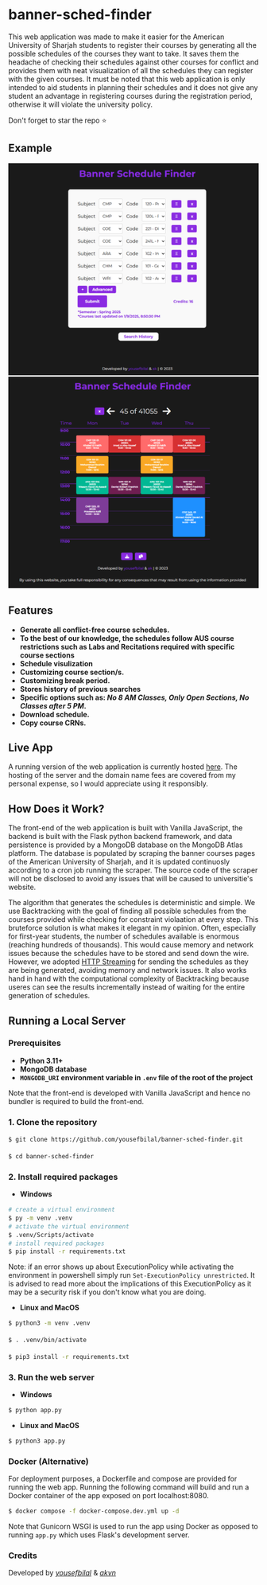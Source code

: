 # banner-sched-finder

This web application was made to make it easier for the American University of Sharjah students to register their courses by generating all the possible schedules of the courses they want to take. It saves them the headache of checking their schedules against other courses for conflict and provides them with neat visualization of all the schedules they can register with the given courses. It must be noted that this web application is only intended to aid students in planning their schedules and it does not give any student an advantage in registering courses during the registration period, otherwise it will violate the university policy. 

Don't forget to star the repo ⭐

## Example
![Selecting courses](assets/image1.png)
![Schedule visualization](assets/image2.png)
## Features

* **Generate all conflict-free course schedules.**
* **To the best of our knowledge, the schedules follow AUS course restrictions such as Labs and Recitations required with specific course sections**
* **Schedule visulization**
* **Customizing course section/s.**
* **Customizing break period.**
* **Stores history of previous searches**
* **Specific options such as: *No 8 AM Classes, Only Open Sections, No Classes after 5 PM*.**
* **Download schedule.**
* **Copy course CRNs.**

## Live App

A running version of the web application is currently hosted [here](https://aus-scheduler.com). The hosting of the server and the domain name fees are covered from my personal expense, so I would appreciate using it responsibly. 

## How Does it Work?

The front-end of the web application is built with Vanilla JavaScript, the backend is built with the Flask python backend framework, and data persistence is provided by a MongoDB database on the MongoDB Atlas platform. The database is populated by scraping the banner courses pages of the American University of Sharjah, and it is updated continuosly according to a cron job running the scraper. The source code of the scraper will not be disclosed to avoid any issues that will be caused to universitie's website.

The algorithm that generates the schedules is deterministic and simple. We use Backtracking with the goal of finding all possible schedules from the courses provided while checking for constraint violaation at every step. This bruteforce solution is what makes it elegant in my opinion. Often, especially for first-year students, the number of schedules available is enormous (reaching hundreds of thousands). This would cause memory and network issues because the schedules have to be stored and send down the wire. However, we adopted [HTTP Streaming](https://developer.mozilla.org/en-US/docs/Web/API/Streams_API) for sending the schedules as they are being generated, avoiding memory and network issues. It also works hand in hand with the computational complexity of Backtracking because useres can see the results incrementally instead of waiting for the entire generation of schedules.

## Running a Local Server

### Prerequisites

* **Python 3.11+**
* **MongoDB database**
* **`MONGODB_URI` environment variable in `.env` file of the root of the project**


Note that the front-end is developed with Vanilla JavaScript and hence no bundler is required to build the front-end.

### 1. Clone the repository

```bash
$ git clone https://github.com/yousefbilal/banner-sched-finder.git

$ cd banner-sched-finder
``` 

### 2. Install required packages 

* **Windows**
```bash
# create a virtual environment
$ py -m venv .venv 
# activate the virtual environment
$ .venv/Scripts/activate
# install required packages
$ pip install -r requirements.txt
```

Note: if an error shows up about ExecutionPolicy while activating the environment in powershell simply run `Set-ExecutionPolicy unrestricted`. It is advised to read more about the implications of this ExecutionPolicy as it may be a security risk if you don't know what you are doing. 

* **Linux and MacOS**
```bash
$ python3 -m venv .venv

$ . .venv/bin/activate

$ pip3 install -r requirements.txt
```

### 3. Run the web server

* **Windows**  
```bash
$ python app.py
```
* **Linux and MacOS**
```bash
$ python3 app.py
```

### Docker (Alternative)

For deployment purposes, a Dockerfile and compose are provided for running the web app. Running the following command will build and run a Docker container of the app exposed on port localhost:8080.

```bash
$ docker compose -f docker-compose.dev.yml up -d
```

Note that Gunicorn WSGI is used to run the app using Docker as opposed to running `app.py` which uses Flask's development server.

### Credits

Developed by [_yousefbilal_](https://github.com/yousefbilal) & [_akvn_](https://github.com/akvnn) 
